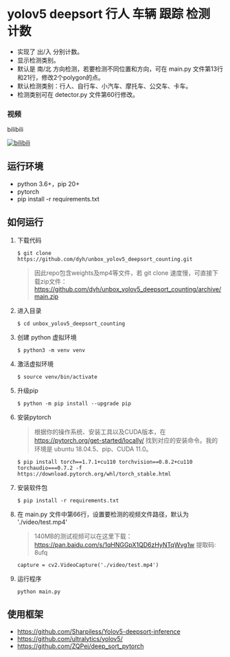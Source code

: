 # yolov5 deepsort 行人 车辆 跟踪 检测 计数

- 实现了 出/入 分别计数。
- 显示检测类别。
- 默认是 南/北 方向检测，若要检测不同位置和方向，可在 main.py 文件第13行和21行，修改2个polygon的点。
- 默认检测类别：行人、自行车、小汽车、摩托车、公交车、卡车。
- 检测类别可在 detector.py 文件第60行修改。


### 视频

bilibili

[![bilibili](https://github.com/dyh/unbox_yolov5_deepsort_counting/blob/main/cover.jpg?raw=true)](https://www.bilibili.com/video/BV14z4y127XX/ "bilibili")


## 运行环境

- python 3.6+，pip 20+
- pytorch
- pip install -r requirements.txt


## 如何运行

1. 下载代码

    ```
    $ git clone https://github.com/dyh/unbox_yolov5_deepsort_counting.git
    ```
   
   > 因此repo包含weights及mp4等文件，若 git clone 速度慢，可直接下载zip文件：https://github.com/dyh/unbox_yolov5_deepsort_counting/archive/main.zip
   
2. 进入目录

    ```
    $ cd unbox_yolov5_deepsort_counting
    ```

3. 创建 python 虚拟环境

    ```
    $ python3 -m venv venv
    ```

4. 激活虚拟环境

    ```
    $ source venv/bin/activate
    ```
   
5. 升级pip

    ```
    $ python -m pip install --upgrade pip
    ```

6. 安装pytorch

    > 根据你的操作系统、安装工具以及CUDA版本，在 https://pytorch.org/get-started/locally/ 找到对应的安装命令。我的环境是 ubuntu 18.04.5、pip、CUDA 11.0。

    ```
    $ pip install torch==1.7.1+cu110 torchvision==0.8.2+cu110 torchaudio===0.7.2 -f https://download.pytorch.org/whl/torch_stable.html
    ```
   
7. 安装软件包

    ```
    $ pip install -r requirements.txt
    ```

8. 在 main.py 文件中第66行，设置要检测的视频文件路径，默认为 './video/test.mp4'

    > 140MB的测试视频可以在这里下载：https://pan.baidu.com/s/1qHNGGpX1QD6zHyNTqWvg1w 提取码: 8ufq 
 
    ```
    capture = cv2.VideoCapture('./video/test.mp4')
    ```
   
9. 运行程序

    ```
    python main.py
    ```


## 使用框架

- https://github.com/Sharpiless/Yolov5-deepsort-inference
- https://github.com/ultralytics/yolov5/
- https://github.com/ZQPei/deep_sort_pytorch
